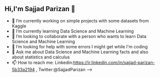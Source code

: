 ## Hi,I'm Sajjad Parizan 👋


- 🔭 I’m currently working on simple projects with some datasets from Kaggle
- 🌱 I’m currently learning Data Science and Machine Learning
- 👯 I’m looking to collaborate with a person who wants to learn Data Science and Machine Learning
- 🤔 I’m looking for help with some errors I might get while I'm coding
- 💬 Ask me about Data Science and Machine Learning facts and also about statistics and calculus
- 📫 How to reach me: Linkedin:https://ir.linkedin.com/in/sajjad-parizan-5b33a2194 , Twitter:@SajjadParizan
-->
